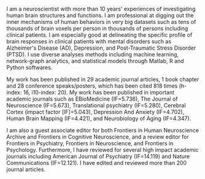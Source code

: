 I am a neuroscientist with more than 10 years' experiences of investigating
human brain structures and functions. I am professional at digging out the
inner mechanisms of human behaviors in very big datasets such as tens of
thousands of brain voxels per person in thousands of persons including
clinical patients. I am especially good at delineating the specific profile of
brain responses in clinical patients with mental disorders such as Alzheimer's
Disease (AD), Depression, and Post-Traumatic Stress Disorder (PTSD). I
use diverse analyses methods including machine
learning, network-graph analytics, and statistical models through Matlab, R and Python
softwares.

My work has been published in 29 academic journal articles, 1 book chapter
and 28 conference speaks/posters, which has been cited 818 times (h-index:
16, i10-index: 20). My work has been published in important academic
journals such as EBioMedicine (IF=5.736), The Journal of Neuroscience
(IF=5.673), Translational psychiatry (IF=5.280), Cerebral Cortex (impact
factor [IF]=5.043), Depression And Anxiety (IF=4.702), Human Brain
Mapping (IF=4.421), and Neurobiology of Aging (IF=4.347).

I am also a guest associate editor for both Frontiers in Human Neuroscience
Archive and Frontiers in Cognitive Neuroscience, and a review editor for
Frontiers in Psychiatry, Frontiers in Neuroscience, and Frontiers in
Psychology. Furthermore, I have reviewed for several high impact academic
journals including American Journal of Psychiatry (IF=14.119) and Nature
Communications (IF=12.121). I have edited and reviewed more than 200
journal articles.
